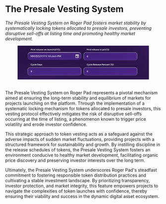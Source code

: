 # The Presale Vesting System

_The Presale Vesting System on Roger Pad fosters market stability by systematically locking tokens allocated to presale investors, preventing disruptive sell-offs at listing time and promoting healthy market development._

<figure><img src="../../../../../.gitbook/assets/C0DB9D87-5544-40F0-A717-26F7D8B9A147_4_5005_c (1).jpeg" alt=""><figcaption></figcaption></figure>

\
The Presale Vesting System on Roger Pad represents a pivotal mechanism aimed at ensuring the long-term stability and equilibrium of markets for projects launching on the platform. Through the implementation of a systematic locking mechanism for tokens allocated to presale investors, this vesting protocol effectively mitigates the risk of disruptive sell-offs occurring at the time of listing, a phenomenon known to trigger price volatility and erode investor confidence.

&#x20;

This strategic approach to token vesting acts as a safeguard against the adverse impacts of sudden market fluctuations, providing projects with a structured framework for sustainability and growth. By instilling discipline in the release schedules of tokens, the Presale Vesting System fosters an environment conducive to healthy market development, facilitating organic price discovery and preserving investor interests over the long term.

&#x20;

Ultimately, the Presale Vesting System underscores Roger Pad's steadfast commitment to fostering responsible token distribution practices and cultivating a stable investment landscape. By prioritizing transparency, investor protection, and market integrity, this feature empowers projects to navigate the complexities of token launches with confidence, thereby ensuring their viability and success in the dynamic digital asset ecosystem.
